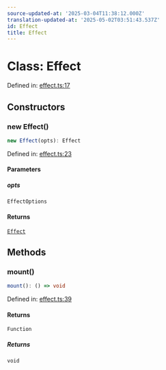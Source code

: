 ```yaml
---
source-updated-at: '2025-03-04T11:38:12.000Z'
translation-updated-at: '2025-05-02T03:51:43.537Z'
id: Effect
title: Effect
---
```


<!-- DO NOT EDIT: this page is autogenerated from the type comments -->

# Class: Effect

Defined in: [effect.ts:17](https://github.com/TanStack/store/blob/main/packages/store/src/effect.ts#L17)

## Constructors

### new Effect()

```ts
new Effect(opts): Effect
```

Defined in: [effect.ts:23](https://github.com/TanStack/store/blob/main/packages/store/src/effect.ts#L23)

#### Parameters

##### opts

`EffectOptions`

#### Returns

[`Effect`](effect.md)

## Methods

### mount()

```ts
mount(): () => void
```

Defined in: [effect.ts:39](https://github.com/TanStack/store/blob/main/packages/store/src/effect.ts#L39)

#### Returns

`Function`

##### Returns

`void`
